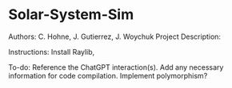 # Solar-System-Sim

Authors: C. Hohne, J. Gutierrez, J. Woychuk
Project Description:

Instructions:
Install Raylib, 

To-do:
Reference the ChatGPT interaction(s).
Add any necessary information for code compilation.
Implement polymorphism?
